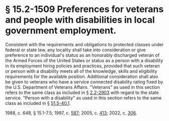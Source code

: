 # § 15.2-1509 Preferences for veterans and people with disabilities in local government employment.

<p>Consistent with the requirements and obligations to protected classes under federal or state law, any locality shall take into consideration or give preference to an individual's status as an honorably discharged veteran of the Armed Forces of the United States or status as a person with a disability in its employment hiring policies and practices, provided that such veteran or person with a disability meets all of the knowledge, skills and eligibility requirements for the available position. Additional consideration shall also be given to veterans who have a service connected disability rating fixed by the U.S. Department of Veterans Affairs. "Veterans" as used in this section refers to the same class as included in § <a href='/vacode/2.2-2903/'>2.2-2903</a> with regard to the state service. "Person with a disability" as used in this section refers to the same class as included in § <a href='/vacode/51.5-40.1/'>51.5-40.1</a>.</p><p>1988, c. 648, § 15.1-7.5; 1997, c. <a href='http://lis.virginia.gov/cgi-bin/legp604.exe?971+ful+CHAP0587'>587</a>; 2005, c. <a href='http://lis.virginia.gov/cgi-bin/legp604.exe?051+ful+CHAP0413'>413</a>; 2022, c. <a href='http://lis.virginia.gov/cgi-bin/legp604.exe?221+ful+CHAP0306'>306</a>.</p>